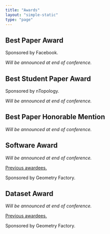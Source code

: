 ```yaml
---
title: "Awards"
layout: "simple-static"
type: "page"
---
```



## Best Paper Award

Sponsored by Facebook.

_Will be announced at end of conference._


## Best Student Paper Award

Sponsored by nTopology.

_Will be announced at end of conference._

## Best Paper Honorable Mention

_Will be announced at end of conference._

## Software Award

_Will be announced at end of conference._

[Previous awardees.](http://awards.geometryprocessing.org/)

Sponsored by Geometry Factory.

## Dataset Award

_Will be announced at end of conference._

[Previous awardees.](http://awards.geometryprocessing.org/)

Sponsored by Geometry Factory.
